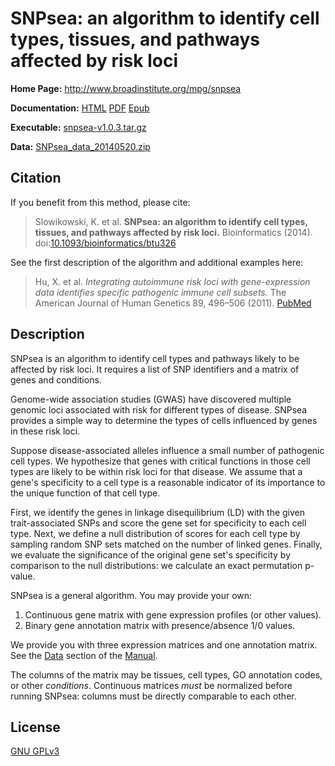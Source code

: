 SNPsea: an algorithm to identify cell types, tissues, and pathways affected by risk loci
========================================================================================

**Home Page:** <http://www.broadinstitute.org/mpg/snpsea>

**Documentation:** [HTML] [PDF] [Epub]

**Executable:** [snpsea-v1.0.3.tar.gz][exec]

**Data:** [SNPsea_data_20140520.zip][data]


Citation
--------

If you benefit from this method, please cite:

> Slowikowski, K. et al. **SNPsea: an algorithm to identify cell types,
> tissues, and pathways affected by risk loci.** Bioinformatics (2014).
> doi:[10.1093/bioinformatics/btu326][Slowikowski2014]

See the first description of the algorithm and additional examples here:

> Hu, X. et al. *Integrating autoimmune risk loci with gene-expression data
> identifies specific pathogenic immune cell subsets.* The American Journal
> of Human Genetics 89, 496–506 (2011). [PubMed][Hu2011]

[Hu2011]: http://www.ncbi.nlm.nih.gov/pubmed/21963258
[Slowikowski2014]: http://bioinformatics.oxfordjournals.org/content/early/2014/05/10/bioinformatics.btu326


Description
-----------

SNPsea is an algorithm to identify cell types and pathways likely to be
affected by risk loci. It requires a list of SNP identifiers and a matrix of
genes and conditions.

Genome-wide association studies (GWAS) have discovered multiple genomic loci
associated with risk for different types of disease. SNPsea provides a simple
way to determine the types of cells influenced by genes in these risk loci.

Suppose disease-associated alleles influence a small number of pathogenic cell
types. We hypothesize that genes with critical functions in those cell types
are likely to be within risk loci for that disease. We assume that a gene's
specificity to a cell type is a reasonable indicator of its importance to the
unique function of that cell type.

First, we identify the genes in linkage disequilibrium (LD) with the given
trait-associated SNPs and score the gene set for specificity to each cell
type. Next, we define a null distribution of scores for each cell type by
sampling random SNP sets matched on the number of linked genes. Finally, we
evaluate the significance of the original gene set's specificity by comparison
to the null distributions: we calculate an exact permutation p-value.

SNPsea is a general algorithm. You may provide your own:

1. Continuous gene matrix with gene expression profiles (or other values).
2. Binary gene annotation matrix with presence/absence 1/0 values.

We provide you with three expression matrices and one annotation matrix. See
the [Data][manualdata] section of the [Manual][HTML].

The columns of the matrix may be tissues, cell types, GO annotation codes, or
other *conditions*. Continuous matrices *must* be normalized before running
SNPsea: columns must be directly comparable to each other.


License
-------

[GNU GPLv3][license]

[license]: https://github.com/slowkow/snpsea/blob/master/LICENSE

[exec]: https://github.com/slowkow/snpsea/archive/v1.0.3.tar.gz
[data]: http://files.figshare.com/1382662/SNPsea_data_20140520.zip

[HTML]: http://snpsea.readthedocs.org/en/latest/
[manualdata]: http://snpsea.readthedocs.org/en/latest/data.html
[PDF]: https://readthedocs.org/projects/snpsea/downloads/pdf/latest/
[Epub]: https://readthedocs.org/projects/snpsea/downloads/epub/latest/

